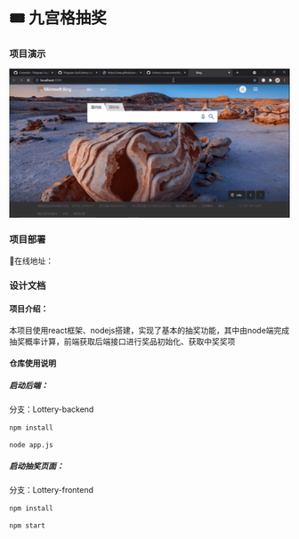# 🎟 九宫格抽奖


### 项目演示

![demo](src/images/lottery-demo.gif)

### 项目部署

:link:在线地址：

### 设计文档

#### 项目介绍：

本项目使用react框架、nodejs搭建，实现了基本的抽奖功能，其中由node端完成抽奖概率计算，前端获取后端接口进行奖品初始化、获取中奖奖项

#### 仓库使用说明

##### 启动后端：

分支：Lottery-backend

`npm install` 

`node app.js` 

##### 启动抽奖页面：

分支：Lottery-frontend

`npm install` 

`npm start` 



